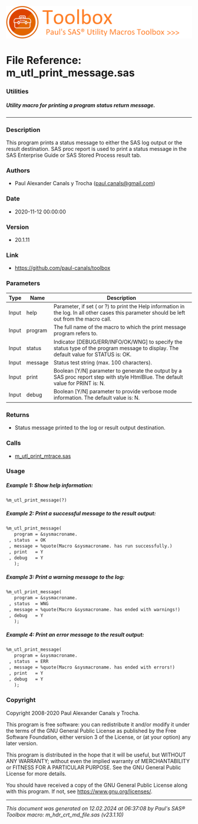 ![../../misc/images/doc_banner.png](../../misc/images/doc_banner.png)
# 
# File Reference: m_utl_print_message.sas

### Utilities

##### Utility macro for printing a program status return message.

***

### Description
This program prints a status message to either the SAS log output or the result destination. SAS proc report is used to print a status message in the SAS Enterprise Guide or SAS Stored Process result tab.

### Authors
* Paul Alexander Canals y Trocha (paul.canals@gmail.com)

### Date
* 2020-11-12 00:00:00

### Version
* 20.1.11

### Link
* https://github.com/paul-canals/toolbox

### Parameters
| Type | Name | Description |
| ---- | ---- | ----------- |
| Input | help | Parameter, if set ( or ?) to print the Help information in the log. In all other cases this parameter should be left out from the macro call. |
| Input | program | The full name of the macro to which the print message program refers to. |
| Input | status | Indicator [DEBUG/ERR/INFO/OK/WNG] to specify the status type of the program message to display. The default value for STATUS is: OK. |
| Input | message | Status  test string (max. 100 characters). |
| Input | print | Boolean [Y/N] parameter to generate the output by a SAS proc report step with style HtmlBlue. The default value for PRINT is: N. |
| Input | debug | Boolean [Y/N] parameter to provide verbose mode information. The default value is: N. |

### Returns
* Status message printed to the log or result output destination.

### Calls
* [m_utl_print_mtrace.sas](m_utl_print_mtrace.md)

### Usage

##### Example 1: Show help information:
```sas
%m_utl_print_message(?)
```

##### Example 2: Print a successful message to the result output:
```sas
%m_utl_print_message(
   program = &sysmacroname.
 , status  = OK
 , message = %quote(Macro &sysmacroname. has run successfully.)
 , print   = Y
 , debug   = Y
   );
```

##### Example 3: Print a warning message to the log:
```sas
%m_utl_print_message(
   program = &sysmacroname.
 , status  = WNG
 , message = %quote(Macro &sysmacroname. has ended with warnings!)
 , debug   = Y
   );
```

##### Example 4: Print an error message to the result output:
```sas
%m_utl_print_message(
   program = &sysmacroname.
 , status  = ERR
 , message = %quote(Macro &sysmacroname. has ended with errors!)
 , print   = Y
 , debug   = Y
   );
```

### Copyright
Copyright 2008-2020 Paul Alexander Canals y Trocha. 
 
This program is free software: you can redistribute it and/or modify 
it under the terms of the GNU General Public License as published by 
the Free Software Foundation, either version 3 of the License, or 
(at your option) any later version. 
 
This program is distributed in the hope that it will be useful, 
but WITHOUT ANY WARRANTY; without even the implied warranty of 
MERCHANTABILITY or FITNESS FOR A PARTICULAR PURPOSE. See the 
GNU General Public License for more details. 
 
You should have received a copy of the GNU General Public License 
along with this program. If not, see <https://www.gnu.org/licenses/>. 


***
*This document was generated on 12.02.2024 at 06:37:08  by Paul's SAS&reg; Toolbox macro: m_hdr_crt_md_file.sas (v23.1.10)*
